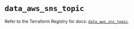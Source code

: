 # `data_aws_sns_topic`

Refer to the Terraform Registry for docs: [`data_aws_sns_topic`](https://registry.terraform.io/providers/hashicorp/aws/6.14.0/docs/data-sources/sns_topic).
